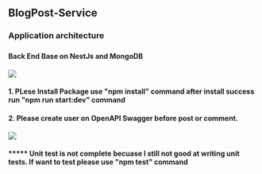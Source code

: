<h2> BlogPost-Service</h2>

<h3>Application architecture<h3>
  <h4>Back End Base on NestJs and MongoDB</h4>
 <img src="https://github.com/Fiw0202/BlogPost-Web/assets/114389537/fdb52791-eba9-4090-8710-3898422aa0a7">

 <h4>1. PLese Install Package use "npm install" command after install success run "npm run start:dev" command</h4>

 <h4>2. Please create user on OpenAPI Swagger before post or comment.</h4>
  <img src="https://github.com/Fiw0202/BlogPost-Web/assets/114389537/61088a08-8bc3-47a3-b620-eab58afb1705">

  <h4>***** Unit test is not complete becuase I still not good at writing unit tests. If want to test please use "npm test" command</h4>
